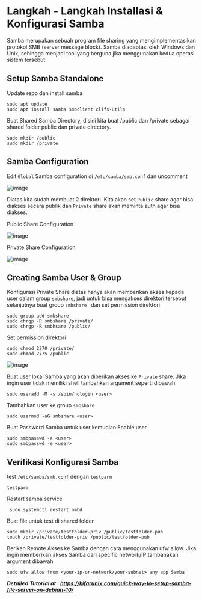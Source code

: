 # Langkah - Langkah Installasi & Konfigurasi Samba
Samba merupakan sebuah program file sharing yang mengimplementasikan protokol SMB (server message block). Samba diadaptasi oleh Windows dan Unix, sehingga menjadi tool yang berguna jika menggunakan kedua operasi sistem tersebut.
## Setup Samba Standalone
   Update repo dan install samba

    sudo apt update
    sudo apt install samba smbclient clifs-utils

   Buat Shared Samba Directory, disini kita buat /public dan /private sebagai shared folder public dan private directory.

    sudo mkdir /public
    sudo mkdir /private

## Samba Configuration
   Edit `Global` Samba configuration di `/etc/samba/smb.conf` dan uncomment

   ![image](https://github.com/diotriandika/learn-networking/assets/109568349/6204bca0-10e2-460c-9dba-82c5e9fa428a)

   Diatas kita sudah membuat 2 direktori. Kita akan set `Public` share agar bisa diakses secara publik dan `Private` share akan meminta auth agar bisa diakses.
   
   Public Share Configuration
   
   ![image](https://github.com/diotriandika/learn-networking/assets/109568349/d55e4928-4e2e-4731-8e8e-700420674fed)

   Private Share Configuration

   ![image](https://github.com/diotriandika/learn-networking/assets/109568349/5d70ce16-d317-4114-aad1-3b78dbde361f)

## Creating Samba User & Group
   Konfigurasi Private Share diatas hanya akan memberikan akses kepada user dalam group `smbshare`, jadi untuk bisa mengakses direktori tersebut selanjutnya buat group `smbshare ` dan set permission direktori

    sudo group add smbshare
    sudo chrgp -R smbshare /private/
    sudo chrgp -R smbhsare /public/

   Set permission direktori

    sudo chmod 2270 /private/
    sudo chmod 2775 /public

   ![image](https://github.com/diotriandika/learn-networking/assets/109568349/f63040e5-ce77-4ae6-a4da-defbb4c876ae)

   Buat user lokal Samba yang akan diberikan akses ke `Private` share. Jika ingin user tidak memiliki shell tambahkan argument seperti dibawah.

    sudo useradd -M -s /sbin/nologin <user> 

   Tambahkan user ke group `smbshare`

    sudo usermod -aG smbshare <user>

   Buat Password Samba untuk user kemudian Enable user

    sudo smbpasswd -a <user>
    sudo smbpasswd -e <user>

## Verifikasi Konfigurasi Samba
   test `/etc/samba/smb.conf` dengan `testparm` 

    testparm

   Restart samba service

     sudo systemctl restart nmbd

  Buat file untuk test di shared folder

    sudo mkdir /private/testfolder-priv /public/testfolder-pub
    touch /private/testfolder-priv /public/testfolder-pub

  Berikan Remote Akses ke Samba dengan cara menggunakan ufw allow. Jika ingin memberikan akses Samba dari specific network/IP tambahakan argument dibawah

    sudo ufw allow from <your-ip-or-network/your-subnet> any app Samba

  _**Detailed Tutorial at : https://kifarunix.com/quick-way-to-setup-samba-file-server-on-debian-10/**_
